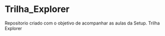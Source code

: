 # Trilha_Explorer

Repositorio criado com o objetivo de acompanhar as aulas da <NLW> Setup.
Trilha Explorer

